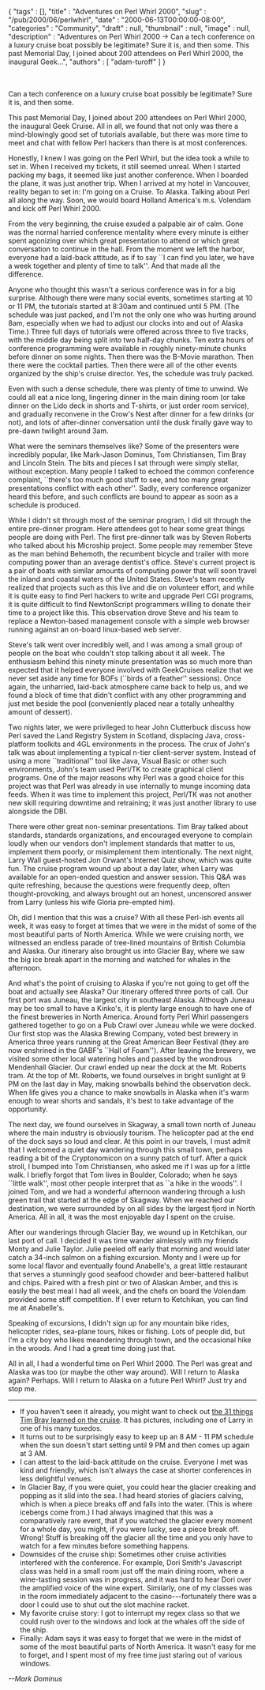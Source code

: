{
   "tags" : [],
   "title" : "Adventures on Perl Whirl 2000",
   "slug" : "/pub/2000/06/perlwhirl",
   "date" : "2000-06-13T00:00:00-08:00",
   "categories" : "Community",
   "draft" : null,
   "thumbnail" : null,
   "image" : null,
   "description" : "Adventures on Perl Whirl 2000 -> Can a tech conference on a luxury cruise boat possibly be legitimate? Sure it is, and then some. This past Memorial Day, I joined about 200 attendees on Perl Whirl 2000, the inaugural Geek...",
   "authors" : [
      "adam-turoff"
   ]
}





\
\
Can a tech conference on a luxury cruise boat possibly be legitimate?
Sure it is, and then some.

This past Memorial Day, I joined about 200 attendees on Perl Whirl 2000,
the inaugural Geek Cruise. All in all, we found that not only was there
a mind-blowingly good set of tutorials available, but there was more
time to meet and chat with fellow Perl hackers than there is at most
conferences.

Honestly, I knew I was going on the Perl Whirl, but the idea took a
while to set in. When I received my tickets, it still seemed unreal.
When I started packing my bags, it seemed like just another conference.
When I boarded the plane, it was just another trip. When I arrived at my
hotel in Vancouver, reality began to set in: I'm going on a Cruise. To
Alaska. Talking about Perl all along the way. Soon, we would board
Holland America's m.s. Volendam and kick off Perl Whirl 2000.

From the very beginning, the cruise exuded a palpable air of calm. Gone
was the normal harried conference mentality where every minute is either
spent agonizing over which great presentation to attend or which great
conversation to continue in the hall. From the moment we left the
harbor, everyone had a laid-back attitude, as if to say \`\`I can find
you later, we have a week together and plenty of time to talk''. And
that made all the difference.

Anyone who thought this wasn't a serious conference was in for a big
surprise. Although there were many social events, sometimes starting at
10 or 11 PM, the tutorials started at 8:30am and continued until 5 PM.
(The schedule was just packed, and I'm not the only one who was hurting
around 8am, especially when we had to adjust our clocks into and out of
Alaska Time.) Three full days of tutorials were offered across three to
five tracks, with the middle day being split into two half-day chunks.
Ten extra hours of conference programming were available in roughly
ninety-minute chunks before dinner on some nights. Then there was the
B-Movie marathon. Then there were the cocktail parties. Then there were
all of the other events organized by the ship's cruise director. Yes,
the schedule was truly packed.

Even with such a dense schedule, there was plenty of time to unwind. We
could all eat a nice long, lingering dinner in the main dining room (or
take dinner on the Lido deck in shorts and T-shirts, or just order room
service), and gradually reconvene in the Crow's Nest after dinner for a
few drinks (or not), and lots of after-dinner conversation until the
dusk finally gave way to pre-dawn twilight around 3am.

What were the seminars themselves like? Some of the presenters were
incredibly popular, like Mark-Jason Dominus, Tom Christiansen, Tim Bray
and Lincoln Stein. The bits and pieces I sat through were simply
stellar, without exception. Many people I talked to echoed the common
conference complaint, \`\`there's too much good stuff to see, and too
many great presentations conflict with each other''. Sadly, every
conference organizer heard this before, and such conflicts are bound to
appear as soon as a schedule is produced.

While I didn't sit through most of the seminar program, I did sit
through the entire pre-dinner program. Here attendees got to hear some
great things people are doing with Perl. The first pre-dinner talk was
by Steven Roberts who talked about his Microship project. Some people
may remember Steve as the man behind Behemoth, the recumbent bicycle and
trailer with more computing power than an average dentist's office.
Steve's current project is a pair of boats with similar amounts of
computing power that will soon travel the inland and coastal waters of
the United States. Steve's team recently realized that projects such as
this live and die on volunteer effort, and while it is quite easy to
find Perl hackers to write and upgrade Perl CGI programs, it is quite
difficult to find NewtonScript programmers willing to donate their time
to a project like this. This observation drove Steve and his team to
replace a Newton-based management console with a simple web browser
running against an on-board linux-based web server.

Steve's talk went over incredibly well, and I was among a small group of
people on the boat who couldn't stop talking about it all week. The
enthusiasm behind this ninety minute presentation was so much more than
expected that it helped everyone involved with GeekCruises realize that
we never set aside any time for BOFs (\`\`birds of a feather''
sessions). Once again, the unharried, laid-back atmosphere came back to
help us, and we found a block of time that didn't conflict with any
other programming and just met beside the pool (conveniently placed near
a totally unhealthy amount of dessert).

Two nights later, we were privileged to hear John Clutterbuck discuss
how Perl saved the Land Registry System in Scotland, displacing Java,
cross-platform toolkits and 4GL environments in the process. The crux of
John's talk was about implementing a typical n-tier client-server
system. Instead of using a more \`\`traditional'' tool like Java, Visual
Basic or other such environments, John's team used Perl/TK to create
graphical client programs. One of the major reasons why Perl was a good
choice for this project was that Perl was already in use internally to
munge incoming data feeds. When it was time to implement this project,
Perl/TK was not another new skill requiring downtime and retraining; it
was just another library to use alongside the DBI.

There were other great non-seminar presentations. Tim Bray talked about
standards, standards organizations, and encouraged everyone to complain
loudly when our vendors don't implement standards that matter to us,
implement them poorly, or misimplement them intentionally. The next
night, Larry Wall guest-hosted Jon Orwant's Internet Quiz show, which
was quite fun. The cruise program wound up about a day later, when Larry
was available for an open-ended question and answer session. This Q&A
was quite refreshing, because the questions were frequently deep, often
thought-provoking, and always brought out an honest, uncensored answer
from Larry (unless his wife Gloria pre-empted him).

Oh, did I mention that this was a cruise? With all these Perl-ish events
all week, it was easy to forget at times that we were in the midst of
some of the most beautiful parts of North America. While we were
cruising north, we witnessed an endless parade of tree-lined mountains
of British Columbia and Alaska. Our itinerary also brought us into
Glacier Bay, where we saw the big ice break apart in the morning and
watched for whales in the afternoon.

And what's the point of cruising to Alaska if you're not going to get
off the boat and actually see Alaska? Our itinerary offered three ports
of call. Our first port was Juneau, the largest city in southeast
Alaska. Although Juneau may be too small to have a Kinko's, it is plenty
large enough to have one of the finest breweries in North America.
Around forty Perl Whirl passengers gathered together to go on a Pub
Crawl over Juneau while we were docked. Our first stop was the Alaska
Brewing Company, voted best brewery in America three years running at
the Great American Beer Festival (they are now enshrined in the GABF's
\`\`Hall of Foam''). After leaving the brewery, we visited some other
local watering holes and passed by the wondrous Mendenhall Glacier. Our
crawl ended up near the dock at the Mt. Roberts tram. At the top of Mt.
Roberts, we found ourselves in bright sunlight at 9 PM on the last day
in May, making snowballs behind the observation deck. When life gives
you a chance to make snowballs in Alaska when it's warm enough to wear
shorts and sandals, it's best to take advantage of the opportunity.

The next day, we found ourselves in Skagway, a small town north of
Juneau where the main industry is obviously tourism. The helicopter pad
at the end of the dock says so loud and clear. At this point in our
travels, I must admit that I welcomed a quiet day wandering through this
small town, perhaps reading a bit of the Cryptonomicon on a sunny patch
of turf. After a quick stroll, I bumped into Tom Christiansen, who asked
me if I was up for a little walk. I briefly forgot that Tom lives in
Boulder, Colorado; when he says \`\`little walk'', most other people
interpret that as \`\`a hike in the woods''. I joined Tom, and we had a
wonderful afternoon wandering through a lush green trail that started at
the edge of Skagway. When we reached our destination, we were surrounded
by on all sides by the largest fjord in North America. All in all, it
was the most enjoyable day I spent on the cruise.

After our wanderings through Glacier Bay, we wound up in Ketchikan, our
last port of call. I decided it was time wander aimlessly with my
friends Monty and Julie Taylor. Julie peeled off early that morning and
would later catch a 34-inch salmon on a fishing excursion. Monty and I
were up for some local flavor and eventually found Anabelle's, a great
little restaurant that serves a stunningly good seafood chowder and
beer-battered halibut and chips. Paired with a fresh pint or two of
Alaskan Amber, and this is easily the best meal I had all week, and the
chefs on board the Volendam provided some stiff competition. If I ever
return to Ketchikan, you can find me at Anabelle's.

Speaking of excursions, I didn't sign up for any mountain bike rides,
helicopter rides, sea-plane tours, hikes or fishing. Lots of people did,
but I'm a city boy who likes meandering through town, and the occasional
hike in the woods. And I had a great time doing just that.

All in all, I had a wonderful time on Perl Whirl 2000. The Perl was
great and Alaska was too (or maybe the other way around). Will I return
to Alaska again? Perhaps. Will I return to Alaska on a future Perl
Whirl? Just try and stop me.

------------------------------------------------------------------------

-   If you haven't seen it already, you might want to check out [the 31
    things Tim Bray learned on the
    cruise](http://www.oreillynet.com/pub/a/network/2000/06/06/geekcruise.html).
    It has pictures, including one of Larry in one of his many tuxedos.
-   It turns out to be surprisingly easy to keep up an 8 AM - 11 PM
    schedule when the sun doesn't start setting until 9 PM and then
    comes up again at 3 AM.
-   I can attest to the laid-back attitude on the cruise. Everyone I met
    was kind and friendly, which isn't always the case at shorter
    conferences in less delightful venues.
-   In Glacier Bay, if you were quiet, you could hear the glacier
    creaking and popping as it slid into the sea. I had heard stories of
    glaciers calving, which is when a piece breaks off and falls into
    the water. (This is where icebergs come from.) I had always imagined
    that this was a comparatively rare event, that if you watched the
    glacier every moment for a whole day, you might, if you were lucky,
    see a piece break off. Wrong! Stuff is breaking off the glacier all
    the time and you only have to watch for a few minutes before
    something happens.
-   Downsides of the cruise ship: Sometimes other cruise activities
    interfered with the conference. For example, Dori Smith's Javascript
    class was held in a small room just off the main dining room, where
    a wine-tasting session was in progress, and it was hard to hear Dori
    over the amplified voice of the wine expert. Similarly, one of my
    classes was in the room immediately adjacent to the
    casino---fortunately there was a door I could use to shut out the
    slot machine racket.
-   My favorite cruise story: I got to interrupt my regex class so that
    we could rush over to the windows and look at the whales off the
    side of the ship.
-   Finally: Adam says it was easy to forget that we were in the midst
    of some of the most beautiful parts of North America. It wasn't easy
    for me to forget, and I spent most of my free time just staring out
    of various windows.

*--Mark Dominus*


